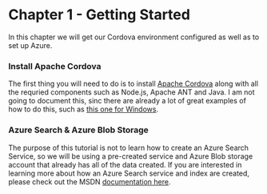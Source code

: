 # Chapter 1 - Getting Started

In this chapter we will get our Cordova environment configured as well as to set up Azure.

### Install Apache Cordova

The first thing you will need to do is to install [Apache Cordova](https://cordova.apache.org/#getstarted) along with all the requried components such as Node.js, Apache ANT and Java.  I am not going to document this, sinc there are already a lot of great examples of how to do this, such as [this one for Windows](https://evothings.com/doc/build/cordova-install-windows.html).

### Azure Search & Azure Blob Storage

The purpose of this tutorial is not to learn how to create an Azure Search Service, so we will be using a pre-created service and Azure Blob storage account that already has all of the data created.  If you are interested in learning more about how an Azure Search service and index are created, please check out the MSDN [documentation here](https://azure.microsoft.com/en-us/documentation/services/search/).

